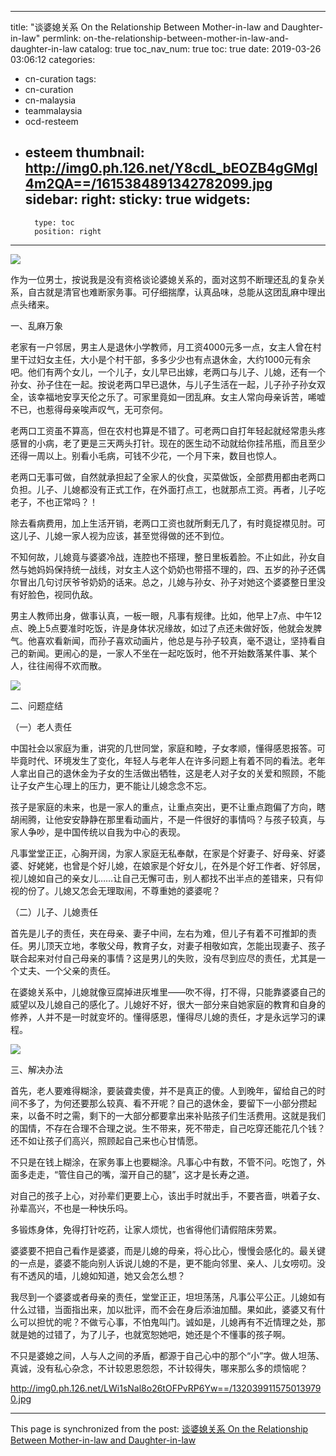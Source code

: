
---
title: "谈婆媳关系 On the Relationship Between Mother-in-law  and Daughter-in-law"
permlink: on-the-relationship-between-mother-in-law-and-daughter-in-law
catalog: true
toc_nav_num: true
toc: true
date: 2019-03-26 03:06:12
categories:
- cn-curation
tags:
- cn-curation
- cn-malaysia
- teammalaysia
- ocd-resteem
- esteem
thumbnail: http://img0.ph.126.net/Y8cdL_bEOZB4gGMgl4m2QA==/1615384891342782099.jpg
sidebar:
    right:
        sticky: true
widgets:
    -
        type: toc
        position: right
---


![](http://img0.ph.126.net/Y8cdL_bEOZB4gGMgl4m2QA==/1615384891342782099.jpg)

作为一位男士，按说我是没有资格谈论婆媳关系的，面对这剪不断理还乱的复杂关系，自古就是清官也难断家务事。可仔细揣摩，认真品味，总能从这团乱麻中理出点头绪来。

一、乱麻万象

老家有一户邻居，男主人是退休小学教师，月工资4000元多一点，女主人曾在村里干过妇女主任，大小是个村干部，多多少少也有点退休金，大约1000元有余吧。他们有两个女儿，一个儿子，女儿早已出嫁，老两口与儿子、儿媳，还有一个孙女、孙子住在一起。按说老两口早已退休，与儿子生活在一起，儿子孙子孙女双全，该幸福地安享天伦之乐了。可家里竟如一团乱麻。女主人常向母亲诉苦，唏嘘不已，也惹得母亲唉声叹气，无可奈何。

老两口工资虽不算高，但在农村也算是不错了。可老两口自打年轻起就经常患头疼感冒的小病，老了更是三天两头打针。现在的医生动不动就给你挂吊瓶，而且至少还得一周以上。别看小毛病，可钱不少花，一个月下来，数目也惊人。

老两口无事可做，自然就承担起了全家人的伙食，买菜做饭，全部费用都由老两口负担。儿子、儿媳都没有正式工作，在外面打点工，也就那点工资。再者，儿子吃老子，不也正常吗？！

除去看病费用，加上生活开销，老两口工资也就所剩无几了，有时竟捉襟见肘。可这儿子、儿媳一家人视为应该，甚至觉得做的还不到位。

不知何故，儿媳竟与婆婆冷战，连腔也不搭理，整日里板着脸。不止如此，孙女自然与她妈妈保持统一战线，对女主人这个奶奶也带搭不理的，四、五岁的孙子还偶尔冒出几句讨厌爷爷奶奶的话来。总之，儿媳与孙女、孙子对她这个婆婆整日里没有好脸色，视同仇敌。

男主人教师出身，做事认真，一板一眼，凡事有规律。比如，他早上7点、中午12点、晚上5点要准时吃饭，许是身体状况缘故，如过了点还未做好饭，他就会发脾气。他喜欢看新闻，而孙子喜欢动画片，他总是与孙子较真，毫不退让，坚持看自己的新闻。更闹心的是，一家人不坐在一起吃饭时，他不开始数落某件事、某个人，往往闹得不欢而散。

![](http://img2.ph.126.net/P-n5FvFN9RpHrrhzqiGA-Q==/1232297448039607205.jpg)

二、问题症结

（一）老人责任

中国社会以家庭为重，讲究的几世同堂，家庭和睦，子女孝顺，懂得感恩报答。可毕竟时代、环境发生了变化，年轻人与老年人在许多问题上有着不同的看法。老年人拿出自己的退休金为子女的生活做出牺牲，这是老人对子女的关爱和照顾，不能让子女产生心理上的压力，更不能让儿媳念念不忘。

孩子是家庭的未来，也是一家人的重点，让重点突出，更不让重点跑偏了方向，瞎胡闹腾，让他安安静静在那里看动画片，不是一件很好的事情吗？与孩子较真，与家人争吵，是中国传统以自我为中心的表现。

凡事堂堂正正，心胸开阔，为家人家庭无私奉献，在家是个好妻子、好母亲、好婆婆、好姥姥，也曾是个好儿媳，在娘家是个好女儿，在外是个好工作者、好邻居，视儿媳如自己的亲女儿……让自己无懈可击，别人都找不出半点的差错来，只有仰视的份了。儿媳又怎会无理取闹，不尊重她的婆婆呢？

（二）儿子、儿媳责任

首先是儿子的责任，夹在母亲、妻子中间，左右为难，但儿子有着不可推卸的责任。男儿顶天立地，孝敬父母，教育子女，对妻子相敬如宾，怎能出现妻子、孩子联合起来对付自己母亲的事情？这是男儿的失败，没有尽到应尽的责任，尤其是一个丈夫、一个父亲的责任。

在婆媳关系中，儿媳就像豆腐掉进灰堆里——吹不得，打不得，只能靠婆婆自己的威望以及儿媳自己的感化了。儿媳好不好，很大一部分来自她家庭的教育和自身的修养，人并不是一时就变坏的。懂得感恩，懂得尽儿媳的责任，才是永远学习的课程。

![](http://img2.ph.126.net/UkcV9WLumk3tn4DrHPNHlw==/1611725716645997660.jpg)

三、解决办法

首先，老人要难得糊涂，要装聋卖傻，并不是真正的傻。人到晚年，留给自己的时间不多了，为何还要那么较真、看不开呢？自己的退休金，要留下一小部分攒起来，以备不时之需，剩下的一大部分都要拿出来补贴孩子们生活费用。这就是我们的国情，不存在合理不合理之说。生不带来，死不带走，自己吃穿还能花几个钱？还不如让孩子们高兴，照顾起自己来也心甘情愿。

不只是在钱上糊涂，在家务事上也要糊涂。凡事心中有数，不管不问。吃饱了，外面多走走，“管住自己的嘴，溜开自己的腿”，这才是长寿之道。

对自己的孩子上心，对孙辈们更要上心，该出手时就出手，不要吝啬，哄着子女、孙辈高兴，不也是一种快乐吗。

多锻炼身体，免得打针吃药，让家人烦忧，也省得他们请假陪床劳累。

婆婆要不把自己看作是婆婆，而是儿媳的母亲，将心比心，慢慢会感化的。最关键的一点是，婆婆不能向别人诉说儿媳的不是，更不能向邻里、亲人、儿女唠叨。没有不透风的墙，儿媳如知道，她又会怎么想？

我尽到一个婆婆或者母亲的责任，堂堂正正，坦坦荡荡，凡事公平公正。儿媳如有什么过错，当面指出来，加以批评，而不会在身后添油加醋。果如此，婆婆又有什么可以担忧的呢？不做亏心事，不怕鬼叫门。诚如是，儿媳再有不近情理之处，那就是她的过错了，为了儿子，也就宽恕她吧，她还是个不懂事的孩子啊。

不只是婆媳之间，人与人之间的矛盾，都源于自己心中的那个“小”字。做人坦荡、真诚，没有私心杂念，不计较恩恩怨怨，不计较得失，哪来那么多的烦恼呢？

http://img0.ph.126.net/LWi1sNal8o26tOFPvRP6Yw==/1320399115750139790.jpg

- - -

This page is synchronized from the post: [谈婆媳关系 On the Relationship Between Mother-in-law  and Daughter-in-law](https://steemit.com/@bring/on-the-relationship-between-mother-in-law-and-daughter-in-law)
